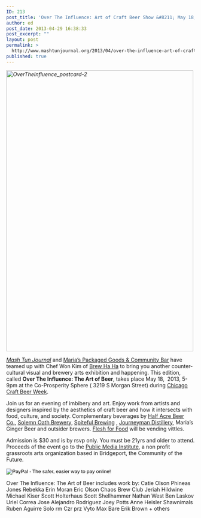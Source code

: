 ```yaml
---
ID: 213
post_title: 'Over The Influence: Art of Craft Beer Show &#8211; May 18, 2013'
author: ed
post_date: 2013-04-29 16:38:33
post_excerpt: ""
layout: post
permalink: >
  http://www.mashtunjournal.org/2013/04/over-the-influence-art-of-craft-beer-show-may-18-2013/
published: true
---
```

<div>

<em><a href="http://undertheinfluenceartshow.org/wp-content/uploads/2013/04/OverTheInfluence_postcard-2.jpg"><img alt="OverTheInfluence_postcard-2" src="http://undertheinfluenceartshow.org/wp-content/uploads/2013/04/OverTheInfluence_postcard-2.jpg" width="500" height="750" /></a></em>

<a href="http://ww.mashtunjournal.org"><em>Mash Tun Journal</em></a> and <a href="http://www.community-bar.com">Maria’s Packaged Goods &amp; Community Bar</a> have teamed up with Chef Won Kim of <a href="http://sleepingisforsuckers.blogspot.com/">Brew Ha Ha</a> to bring you another counter-cultural visual and brewery arts exhibition and happening. This edition, called <strong>Over The Influence: The Art of Beer</strong>, takes place May 18,  2013, 5-9pm at the Co-Prosperity Sphere ( 3219 S Morgan Street) during <a href="http://chibeerweek.com/">Chicago Craft Beer Week</a>.

Join us for an evening of imbibery and art. Enjoy work from artists and designers inspired by the aesthetics of craft beer and how it intersects with food, culture, and society. Complementary beverages by <a href="http://halfacrebeer.com/">Half Acre Beer Co.</a>, <a href="http://solemnoathbrewery.com/">Solemn Oath Brewery</a>, <a href="https://www.facebook.com/spitefulbrewing">Spiteful Brewing</a> , <a href="http://journeymandistillery.com/">Journeyman Distillery</a>, Maria’s Ginger Beer and outsider brewers. <a href="https://www.facebook.com/FleshForFood">Flesh for Food</a> will be vending vittles.

Admission is $30 and is by rsvp only. You must be 21yrs and older to attend. Proceeds of the event go to the <a href="http://publicmediainstitute.com">Public Media Institute</a>, a non profit grassroots arts organization based in Bridgeport, the Community of the Future.

<form action="https://www.paypal.com/cgi-bin/webscr" method="post" target="_top">

<input type="image" alt="PayPal - The safer, easier way to pay online!" name="submit" src="https://www.paypalobjects.com/en_US/i/btn/btn_buynowCC_LG.gif" />
<img alt="" src="https://www.paypalobjects.com/en_US/i/scr/pixel.gif" width="1" height="1" border="0" /></form>Over The Influence: The Art of Beer includes work by:
Catie Olson
Phineas Jones
Rebekka Erin Moran
Eric Olson
Chaos Brew Club
Jeriah Hildwine
Michael Kiser
Scott Holterhaus
Scott Shellhammer
Nathan West
Ben Laskov
Uriel Correa
Jose Alejandro Rodriguez
Joey Potts
Anne Heisler
Shawnimals
Ruben Aguirre
Solo rm
Czr prz
Vyto
Max Bare
Erik Brown
+ others

</div>